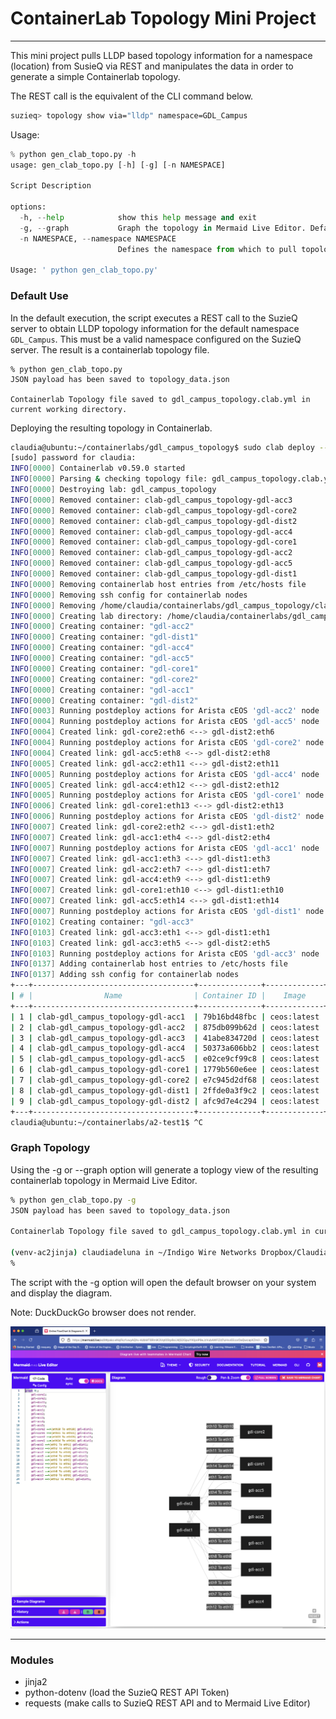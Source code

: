 # ContainerLab Topology Mini Project


---
This mini project pulls LLDP based topology information for a namespace (location) from SusieQ via REST and manipulates the data in order to generate a simple Containerlab topology.

The REST call is the equivalent of the CLI command below.

```bash
suzieq> topology show via="lldp" namespace=GDL_Campus
```

Usage:

```python
% python gen_clab_topo.py -h
usage: gen_clab_topo.py [-h] [-g] [-n NAMESPACE]

Script Description

options:
  -h, --help            show this help message and exit
  -g, --graph           Graph the topology in Mermaid Live Editor. Default: False (do not graph)
  -n NAMESPACE, --namespace NAMESPACE
                        Defines the namespace from which to pull topology data from SuzieQ. Default: 'GDL_Campus'

Usage: ' python gen_clab_topo.py'

```



### Default Use

In the default execution, the script executes a REST call to the SuzieQ server to obtain LLDP topology information for the default namespace `GDL_Campus`.  This must be a valid namespace configured on the SuzieQ server.  The result is a containerlab topology file.  

```% python gen_clab_topo.py   
% python gen_clab_topo.py   
JSON payload has been saved to topology_data.json

Containerlab Topology file saved to gdl_campus_topology.clab.yml in current working directory.
```

Deploying the resulting topology in Containerlab.

```bash
claudia@ubuntu:~/containerlabs/gdl_campus_topology$ sudo clab deploy --reconfigure
[sudo] password for claudia:
INFO[0000] Containerlab v0.59.0 started
INFO[0000] Parsing & checking topology file: gdl_campus_topology.clab.yml
INFO[0000] Destroying lab: gdl_campus_topology
INFO[0000] Removed container: clab-gdl_campus_topology-gdl-acc3
INFO[0000] Removed container: clab-gdl_campus_topology-gdl-core2
INFO[0000] Removed container: clab-gdl_campus_topology-gdl-dist2
INFO[0000] Removed container: clab-gdl_campus_topology-gdl-acc4
INFO[0000] Removed container: clab-gdl_campus_topology-gdl-core1
INFO[0000] Removed container: clab-gdl_campus_topology-gdl-acc2
INFO[0000] Removed container: clab-gdl_campus_topology-gdl-acc5
INFO[0000] Removed container: clab-gdl_campus_topology-gdl-dist1
INFO[0000] Removing containerlab host entries from /etc/hosts file
INFO[0000] Removing ssh config for containerlab nodes
INFO[0000] Removing /home/claudia/containerlabs/gdl_campus_topology/clab-gdl_campus_topology directory...
INFO[0000] Creating lab directory: /home/claudia/containerlabs/gdl_campus_topology/clab-gdl_campus_topology
INFO[0000] Creating container: "gdl-acc2"
INFO[0000] Creating container: "gdl-dist1"
INFO[0000] Creating container: "gdl-acc4"
INFO[0000] Creating container: "gdl-acc5"
INFO[0000] Creating container: "gdl-core1"
INFO[0000] Creating container: "gdl-core2"
INFO[0000] Creating container: "gdl-acc1"
INFO[0000] Creating container: "gdl-dist2"
INFO[0003] Running postdeploy actions for Arista cEOS 'gdl-acc2' node
INFO[0004] Running postdeploy actions for Arista cEOS 'gdl-acc5' node
INFO[0004] Created link: gdl-core2:eth6 <--> gdl-dist2:eth6
INFO[0004] Running postdeploy actions for Arista cEOS 'gdl-core2' node
INFO[0004] Created link: gdl-acc5:eth8 <--> gdl-dist2:eth8
INFO[0005] Created link: gdl-acc2:eth11 <--> gdl-dist2:eth11
INFO[0005] Running postdeploy actions for Arista cEOS 'gdl-acc4' node
INFO[0005] Created link: gdl-acc4:eth12 <--> gdl-dist2:eth12
INFO[0005] Running postdeploy actions for Arista cEOS 'gdl-core1' node
INFO[0006] Created link: gdl-core1:eth13 <--> gdl-dist2:eth13
INFO[0006] Running postdeploy actions for Arista cEOS 'gdl-dist2' node
INFO[0007] Created link: gdl-core2:eth2 <--> gdl-dist1:eth2
INFO[0007] Created link: gdl-acc1:eth4 <--> gdl-dist2:eth4
INFO[0007] Running postdeploy actions for Arista cEOS 'gdl-acc1' node
INFO[0007] Created link: gdl-acc1:eth3 <--> gdl-dist1:eth3
INFO[0007] Created link: gdl-acc2:eth7 <--> gdl-dist1:eth7
INFO[0007] Created link: gdl-acc4:eth9 <--> gdl-dist1:eth9
INFO[0007] Created link: gdl-core1:eth10 <--> gdl-dist1:eth10
INFO[0007] Created link: gdl-acc5:eth14 <--> gdl-dist1:eth14
INFO[0007] Running postdeploy actions for Arista cEOS 'gdl-dist1' node
INFO[0102] Creating container: "gdl-acc3"
INFO[0103] Created link: gdl-acc3:eth1 <--> gdl-dist1:eth1
INFO[0103] Created link: gdl-acc3:eth5 <--> gdl-dist2:eth5
INFO[0103] Running postdeploy actions for Arista cEOS 'gdl-acc3' node
INFO[0137] Adding containerlab host entries to /etc/hosts file
INFO[0137] Adding ssh config for containerlab nodes
+---+------------------------------------+--------------+-------------+------+---------+-----------------+----------------------+
| # |                Name                | Container ID |    Image    | Kind |  State  |  IPv4 Address   |     IPv6 Address     |
+---+------------------------------------+--------------+-------------+------+---------+-----------------+----------------------+
| 1 | clab-gdl_campus_topology-gdl-acc1  | 79b16bd48fbc | ceos:latest | ceos | running | 172.20.20.13/24 | 2001:172:20:20::d/64 |
| 2 | clab-gdl_campus_topology-gdl-acc2  | 875db099b62d | ceos:latest | ceos | running | 172.20.20.8/24  | 2001:172:20:20::8/64 |
| 3 | clab-gdl_campus_topology-gdl-acc3  | 41abe834720d | ceos:latest | ceos | running | 172.20.20.15/24 | 2001:172:20:20::f/64 |
| 4 | clab-gdl_campus_topology-gdl-acc4  | 50373a606bb2 | ceos:latest | ceos | running | 172.20.20.11/24 | 2001:172:20:20::b/64 |
| 5 | clab-gdl_campus_topology-gdl-acc5  | e02ce9cf99c8 | ceos:latest | ceos | running | 172.20.20.10/24 | 2001:172:20:20::a/64 |
| 6 | clab-gdl_campus_topology-gdl-core1 | 1779b560e6ee | ceos:latest | ceos | running | 172.20.20.12/24 | 2001:172:20:20::c/64 |
| 7 | clab-gdl_campus_topology-gdl-core2 | e7c945d2df68 | ceos:latest | ceos | running | 172.20.20.9/24  | 2001:172:20:20::9/64 |
| 8 | clab-gdl_campus_topology-gdl-dist1 | 2ffde0a3f9c2 | ceos:latest | ceos | running | 172.20.20.14/24 | 2001:172:20:20::e/64 |
| 9 | clab-gdl_campus_topology-gdl-dist2 | afc9d7e4c294 | ceos:latest | ceos | running | 172.20.20.7/24  | 2001:172:20:20::7/64 |
+---+------------------------------------+--------------+-------------+------+---------+-----------------+----------------------+
claudia@ubuntu:~/containerlabs/a2-test1$ ^C
```



### Graph Topology

Using the -g or --graph option will generate a toplogy view of the resulting containerlab topology in Mermaid Live Editor.

```bash
% python gen_clab_topo.py -g
JSON payload has been saved to topology_data.json

Containerlab Topology file saved to gdl_campus_topology.clab.yml in current working directory.

(venv-ac2jinja) claudiadeluna in ~/Indigo Wire Networks Dropbox/Claudia de Luna/scripts/python/2024/ac2_templating_workshop/05_ClabTopology on main
% 
```

The script with the -g option will open the default browser on your system and display the diagram.

Note:  DuckDuckGo browser does not render.

![mermaid](images/mermaid.png)



---

### Modules

- jinja2
- python-dotenv (load the SuzieQ REST API Token)
- requests (make calls to SuzieQ REST API and to Mermaid Live Editor)